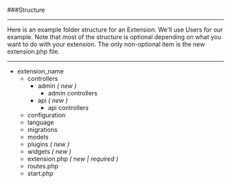 ###Structure

----------

Here is an example folder structure for an Extension. We'll use Users for our example. Note that most of the structure is optional depending on what you want to do with your extension.  The only non-optional item is the new extension.php file.

----------

* extension_name
	* controllers
		* admin *( new )*
			* admin controllers
		* api *( new )*
			* api controllers
	* configuration
	* language
	* migrations
	* models
	* plugins *( new )*
	* widgets *( new )*
	* extension.php *( new | required )*
	* routes.php
	* start.php
